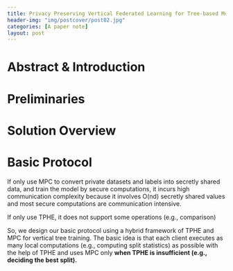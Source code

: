 ```yaml
---
title: Privacy Preserving Vertical Federated Learning for Tree-based Models
header-img: "img/postcover/post02.jpg"
categories: [A paper note]
layout: post
---
```



# Abstract & Introduction

# Preliminaries

# Solution Overview

# Basic Protocol

If only use MPC to convert private datasets and labels into secretly shared data, and train the model by secure computations, it incurs high communication complexity because it involves O(nd) secretly shared values and most secure computations are communication intensive.

If only use TPHE, it does not support some operations (e.g., comparison)

So, we design our basic protocol using a hybrid framework of TPHE and MPC for vertical tree training. The basic idea is that each client executes as many local computations (e.g., computing split statistics) as possible with the help of TPHE and uses MPC only **when TPHE is insufficient (e.g., deciding the best split).**

